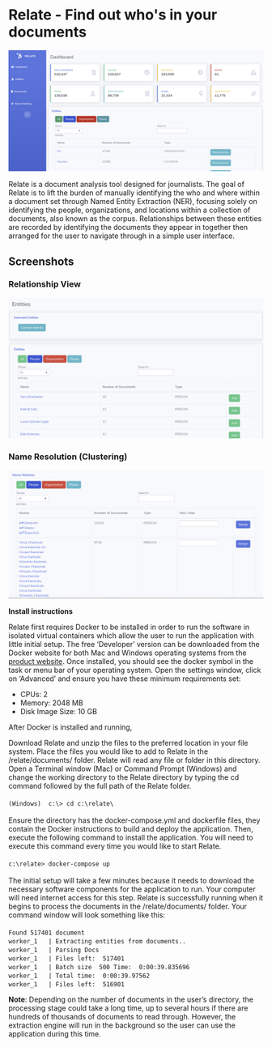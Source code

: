 # Relate - Find out who's in your documents

<div align="center">
  <img src="https://github.com/emrig/relate/blob/master/static/images/Dashboard.png"><br>
</div>

Relate is a document analysis tool designed for journalists. The goal of Relate is to lift the burden of manually identifying the who and where within a document set through Named Entity Extraction (NER), focusing solely on identifying the people, organizations, and locations within a collection of documents, also known as the corpus. Relationships between these entities are recorded by identifying the documents they appear in together then arranged for the user to navigate through in a simple user interface.

## Screenshots

### Relationship View

<div align="center">
  <img src="https://github.com/emrig/relate/blob/master/static/images/entity.png"><br>
</div>


### Name Resolution (Clustering)

<div align="center">
  <img src="https://github.com/emrig/relate/blob/master/static/images/cluster.png"><br>
</div>


**Install instructions**


Relate first requires Docker to be installed in order to run the software in isolated virtual containers which allow the user to run the application with little initial setup. The free ‘Developer’ version can be downloaded from the Docker website for both Mac and Windows operating systems from the [product website](https://www.docker.com/products/docker-desktop).
Once installed, you should see the docker symbol in the task or menu bar of your operating system. Open the settings window, click on ‘Advanced’ and ensure you have these minimum requirements set:

* CPUs: 2
* Memory: 2048 MB
* Disk Image Size: 10 GB


After Docker is installed and running, 

Download Relate and unzip the files to the preferred location in your file system. 
Place the files you would like to add to Relate in the /relate/documents/ folder. Relate will read any file or folder in this directory. 
Open a Terminal window (Mac) or Command Prompt (Windows) and change the working directory to the Relate directory by typing the cd command followed by the full path of the Relate folder.
		<br><br>`(Windows)  c:\> cd c:\relate\`<br><br>
Ensure the directory has the docker-compose.yml and dockerfile files, they contain the Docker instructions to build and deploy the application. Then, execute the following command to install the application. You will need to execute this command every time you would like to start Relate.
  <br><br>`c:\relate> docker-compose up`<br><br>
The initial setup will take a few minutes because it needs to download the necessary software components for the application to run. Your computer will need internet access for this step.
Relate is successfully running when it begins to process the documents in the /relate/documents/ folder. Your command window will look something like this:
<br><br>
`Found 517401 document`<br>
`worker_1   | Extracting entities from documents..`<br>
`worker_1   | Parsing Docs`<br>
`worker_1   | Files left:  517401 `<br>
`worker_1   | Batch size  500 Time:  0:00:39.835696`<br>
`worker_1   | Total time:  0:00:39.97562`<br>
`worker_1   | Files left:  516901 `<br>


**Note**: Depending on the number of documents in the user’s directory, the processing stage could take a long time, up to several hours if there are hundreds of thousands of documents to read through. However, the extraction engine will run in the background so the user can use the application during this time.

